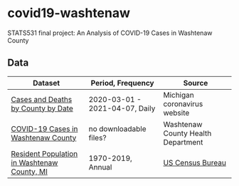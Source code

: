 # covid19-washtenaw
STATS531 final project: An Analysis of COVID-19 Cases in Washtenaw County

## Data

Dataset | Period, Frequency| Source
-------|-------|-------
[Cases and Deaths by County by Date](https://www.michigan.gov/coronavirus/0,9753,7-406-98163_98173---,00.html) | 2020-03-01 - 2021-04-07, Daily | Michigan coronavirus website
[COVID-19 Cases in Washtenaw County](https://www.washtenaw.org//3108/Cases) | no downloadable files? | Washtenaw County Health Department
[Resident Population in Washtenaw County, MI](https://fred.stlouisfed.org/series/MIWASH1POP) | 1970-2019, Annual | [US Census Bureau](https://www.census.gov/programs-surveys/popest.html)


